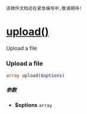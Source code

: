     该微件文档还在紧急编写中,敬请期待!
[upload()](http://twinh.github.com/widget/api/upload)
=====================================================

Upload a file

### Upload a file
```php
array upload($options)
```

##### 参数
* **$options** `array` 

